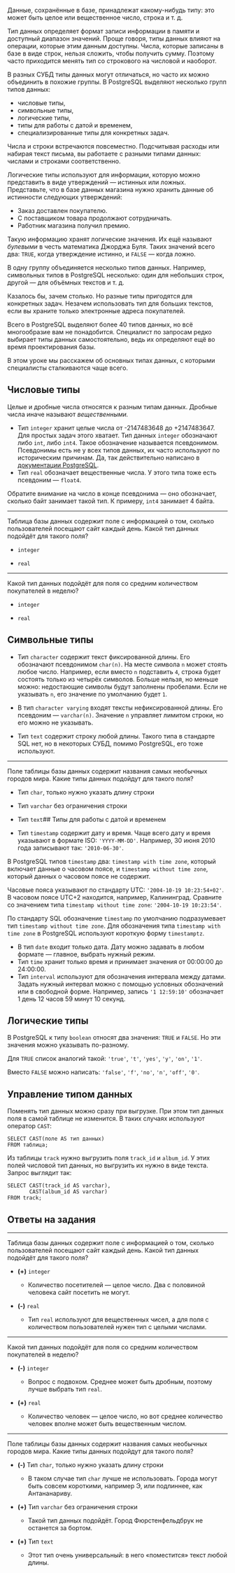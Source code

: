 Данные, сохранённые в базе, принадлежат какому-нибудь типу: это может быть целое или вещественное число, строка и т. д.

Тип данных определяет формат записи информации в памяти и доступный диапазон значений. Проще говоря, типы данных влияют на операции, которые этим данным доступны. Числа, которые записаны в базе в виде строк, нельзя сложить, чтобы получить сумму. Поэтому часто приходится менять тип со строкового на числовой и наоборот.

В разных СУБД типы данных могут отличаться, но часто их можно объединить в похожие группы. В PostgreSQL выделяют несколько групп типов данных:

*   числовые типы,
*   символьные типы,
*   логические типы,
*   типы для работы с датой и временем,
*   специализированные типы для конкретных задач.

Числа и строки встречаются повсеместно. Подсчитывая расходы или набирая текст письма, вы работаете с разными типами данных: числами и строками соответственно.

Логические типы используют для информации, которую можно представить в виде утверждений — истинных или ложных. Представьте, что в базе данных магазина нужно хранить данные об истинности следующих утверждений:

*   Заказ доставлен покупателю.
*   С поставщиком товара продолжают сотрудничать.
*   Работник магазина получил премию.

Такую информацию хранят логические значения. Их ещё называют _булевыми_ в честь математика Джорджа Буля. Таких значений всего два: `TRUE`, когда утверждение истинно, и `FALSE` — когда ложно.

В одну группу объединяется несколько типов данных. Например, символьных типов в PostgreSQL несколько: один для небольших строк, другой — для объёмных текстов и т. д.

Казалось бы, зачем столько. Но разные типы пригодятся для конкретных задач. Незачем использовать тип для больших текстов, если вы храните только электронные адреса покупателей.

Всего в PostgreSQL выделяют более 40 типов данных, но всё многообразие вам не понадобится. Специалист по запросам редко выбирает типы данных самостоятельно, ведь их определяют ещё во время проектирования базы.

В этом уроке мы расскажем об основных типах данных, с которыми специалисты сталкиваются чаще всего.

Числовые типы
-------------

Целые и дробные числа относятся к разным типам данных. Дробные числа иначе называют _вещественными._

*   Тип `integer` хранит целые числа от -2147483648 до +2147483647. Для простых задач этого хватает. Тип данных `integer` обозначают либо `int`, либо `int4`. Такое обозначение называется псевдонимом. Псевдонимы есть не у всех типов данных, их часто используют по историческим причинам. Да, так действительно написано в [документации PostgreSQL](https://www.postgresql.org/docs/9.5/datatype.html).
*   Тип `real` обозначает вещественные числа. У этого типа тоже есть псевдоним — `float4`.

Обратите внимание на число в конце псевдонима — оно обозначает, сколько байт занимает такой тип. К примеру, `int4` занимает 4 байта.

* * *

Таблица базы данных содержит поле с информацией о том, сколько пользователей посещают сайт каждый день. Какой тип данных подойдёт для такого поля?

*   `integer`
    
*   `real`
    

* * *

Какой тип данных подойдёт для поля со средним количеством покупателей в неделю?

*   `integer`
    
*   `real`

## Символьные типы
    
*   Тип `character` содержит текст фиксированной длины. Его обозначают псевдонимом `char(n)`. На месте символа `n` может стоять любое число. Например, если вместо `n` подставить `4`, строка будет состоять только из четырёх символов. Больше нельзя, но меньше можно: недостающие символы будут заполнены пробелами. Если не указывать `n`, его значение по умолчанию будет `1`.
    
*   В тип `character varying` входят тексты нефиксированной длины. Его псевдоним — `varchar(n)`. Значение `n` управляет лимитом строки, но его можно не указывать.
    
*   Тип `text` содержит строку любой длины. Такого типа в стандарте SQL нет, но в некоторых СУБД, помимо PostgreSQL, его тоже используют.
    

* * *

Поле таблицы базы данных содержит названия самых необычных городов мира. Какие типы данных подойдут для такого поля?

*   Тип `char`, только нужно указать длину строки
    
*   Тип `varchar` без ограничения строки
    
*   Тип `text`\## Типы для работы с датой и временем
    
*   Тип `timestamp` содержит дату и время. Чаще всего дату и время указывают в формате ISO: `'YYYY-MM-DD'`. Например, 30 июня 2010 года записывают так: `'2010-06-30'`.
    

В PostgreSQL типов `timestamp` два: `timestamp with time zone`, который включает данные о часовом поясе, и `timestamp without time zone`, который данных о часовом поясе не содержит.

Часовые пояса указывают по стандарту UTC: `'2004-10-19 10:23:54+02'`. В часовом поясе UTC+2 находится, например, Калининград. Сравните со значением типа `timestamp without time zone`: `'2004-10-19 10:23:54'`.

По стандарту SQL обозначение `timestamp` по умолчанию подразумевает тип `timestamp without time zone`. Для обозначения типа `timestamp with time zone` в PostgreSQL используют короткую форму `timestamptz`.

*   В тип `date` входит только дата. Дату можно задавать в любом формате — главное, выбрать нужный режим.
*   Тип `time` хранит только время и принимает значения от 00:00:00 до 24:00:00.
*   Тип `interval` используют для обозначения интервала между датами. Задать нужный интервал можно с помощью условных обозначений или в свободной форме. Например, запись `'1 12:59:10'` обозначает 1 день 12 часов 59 минут 10 секунд.

Логические типы
---------------

В PostgreSQL к типу `boolean` относят два значения: `TRUE` и `FALSE`. Но эти значения можно указывать по-разному.

Для `TRUE` список аналогий такой: `'true'`, `'t'`, `'yes'`, `'y'`, `'on'`, `'1'`.

Вместо `FALSE` можно написать: `'false'`, `'f'`, `'no'`, `'n'`, `'off'`, `'0'`.

Управление типом данных
-----------------------

Поменять тип данных можно сразу при выгрузке. При этом тип данных поля в самой таблице не изменится. В таких случаях используют оператор `CAST`:

    SELECT CAST(поле AS тип данных)
    FROM таблица;
    

Из таблицы `track` нужно выгрузить поля `track_id` и `album_id`. У этих полей числовой тип данных, но выгрузить их нужно в виде текста. Запрос выглядит так:

    SELECT CAST(track_id AS varchar),
           CAST(album_id AS varchar)
    FROM track;

Ответы на задания
-----------------

* * *

Таблица базы данных содержит поле с информацией о том, сколько пользователей посещают сайт каждый день. Какой тип данных подойдёт для такого поля?

*   **(+)** `integer`
    
    *   Количество посетителей — целое число. Два с половиной человека сайт посетить не могут.
*   **(-)** `real`
    
    *   Тип `real` используют для вещественных чисел, а для поля с количеством пользователей нужен тип с целыми числами.

* * *

Какой тип данных подойдёт для поля со средним количеством покупателей в неделю?

*   **(-)** `integer`
    
    *   Вопрос с подвохом. Среднее может быть дробным, поэтому лучше выбрать тип `real`.
*   **(+)** `real`
    
    *   Количество человек — целое число, но вот среднее количество человек вполне может быть вещественным числом.

* * *

Поле таблицы базы данных содержит названия самых необычных городов мира. Какие типы данных подойдут для такого поля?

*   **(-)** Тип `char`, только нужно указать длину строки
    
    *   В таком случае тип `char` лучше не использовать. Города могут быть совсем короткими, например Э, или подлиннее, как Антананариву.
*   **(+)** Тип `varchar` без ограничения строки
    
    *   Такой тип данных подойдёт. Город Фюрстенфельдбрук не останется за бортом.
*   **(+)** Тип `text`
    
    *   Этот тип очень универсальный: в него «поместится» текст любой длины.
